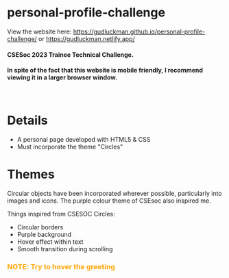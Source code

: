 # personal-profile-challenge

View the website here: https://gudluckman.github.io/personal-profile-challenge/ or https://gudluckman.netlify.app/

#### CSESoc 2023 Trainee Technical Challenge.

#### In spite of the fact that this website is mobile friendly, I recommend viewing it in a larger browser window.

<br>

# Details

- A personal page developed with HTML5 & CSS
- Must incorporate the theme "Circles"

# Themes

Circular objects have been incorporated wherever possible, particularly into images and icons. The purple colour theme of CSEsoc also inspired me.

Things inspired from CSESOC Circles:

- Circular borders
- Purple background
- Hover effect within text
- Smooth transition during scrolling

### <span style="color: orange;"> NOTE: Try to hover the greeting</span>
